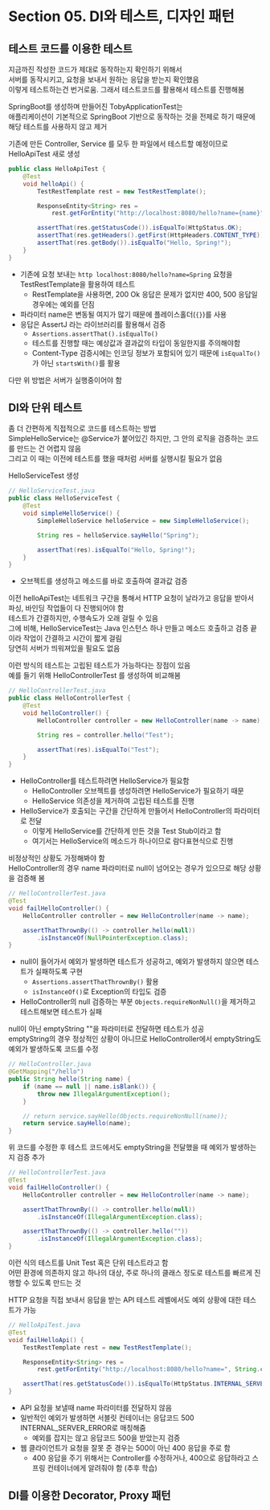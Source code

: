 # Section 05. DI와 테스트, 디자인 패턴

## 테스트 코드를 이용한 테스트

지금까진 작성한 코드가 제대로 동작하는지 확인하기 위해서  
서버를 동작시키고, 요청을 보내서 원하는 응답을 받는지 확인했음  
이렇게 테스트하는건 번거로움. 그래서 테스트코드를 활용해서 테스트를 진행해봄

SpringBoot를 생성하며 만들어진 TobyApplicationTest는  
애플리케이션이 기본적으로 SpringBoot 기반으로 동작하는 것을 전제로 하기 때문에 해당 테스트를 사용하지 않고 제거

기존에 만든 Controller, Service 를 모두 한 파일에서 테스트할 예정이므로 HelloApiTest 새로 생성

```java
public class HelloApiTest {
    @Test
    void helloApi() {
        TestRestTemplate rest = new TestRestTemplate();

        ResponseEntity<String> res =
            rest.getForEntity("http://localhost:8080/hello?name={name}", String.class, "Spring");

        assertThat(res.getStatusCode()).isEqualTo(HttpStatus.OK);
        assertThat(res.getHeaders().getFirst(HttpHeaders.CONTENT_TYPE)).startsWith(MediaType.TEXT_PLAIN_VALUE);
        assertThat(res.getBody()).isEqualTo("Hello, Spring!");
    }
}
```
- 기존에 요청 보내는 `http localhost:8080/hello?name=Spring` 요청을 TestRestTemplate을 활용하여 테스트
  - RestTemplate을 사용하면, 200 Ok 응답은 문제가 없지만 400, 500 응답일 경우에는 예외를 던짐
- 파라미터 name은 변동될 여지가 많기 때문에 플레이스홀더(`{}`)를 사용
- 응답은 AssertJ 라는 라이브러리를 활용해서 검증
  - `Assertions.assertThat().isEqualTo()`
  - 테스트를 진행할 때는 예상값과 결과값의 타입이 동일한지를 주의해야함
  - Content-Type 검증시에는 인코딩 정보가 포함되어 있기 때문에 `isEqualTo()`가 아닌 `startsWith()`를 활용

다만 위 방법은 서버가 실행중이어야 함

## DI와 단위 테스트

좀 더 간편하게 직접적으로 코드를 테스트하는 방법  
SimpleHelloService는 @Service가 붙어있긴 하지만, 그 안의 로직을 검증하는 코드를 만드는 건 어렵지 않음  
그리고 이 때는 이전에 테스트를 했을 때처럼 서버를 실행시킬 필요가 없음

HelloServiceTest 생성

```java
// HelloServiceTest.java
public class HelloServiceTest {
    @Test
    void simpleHelloService() {
        SimpleHelloService helloService = new SimpleHelloService();

        String res = helloService.sayHello("Spring");

        assertThat(res).isEqualTo("Hello, Spring!");
    }
}
```
- 오브젝트를 생성하고 메소드를 바로 호출하여 결과값 검증

이전 helloApiTest는 네트워크 구간을 통해서 HTTP 요청이 날라가고 응답을 받아서 파싱, 바인딩 작업들이 다 진행되어야 함  
테스트가 간결하지만, 수행속도가 오래 걸릴 수 있음  
그에 비해, HelloServiceTest는 Java 인스턴스 하나 만들고 메소드 호출하고 검증 끝이라 작업이 간결하고 시간이 짧게 걸림  
당연히 서버가 띄워져있을 필요도 없음

이런 방식의 테스트는 고립된 테스트가 가능하다는 장점이 있음  
예를 들기 위해 HelloControllerTest 를 생성하여 비교해봄

```java
// HelloControllerTest.java
public class HelloControllerTest {
    @Test
    void helloController() {
        HelloController controller = new HelloController(name -> name);

        String res = controller.hello("Test");

        assertThat(res).isEqualTo("Test");
    }
}
```
- HelloController를 테스트하려면 HelloService가 필요함
  - HelloController 오브젝트를 생성하려면 HelloService가 필요하기 때문
  - HelloService 의존성을 제거하여 고립된 테스트를 진행
- HelloService가 호출되는 구간을 간단하게 만들어서 HelloController의 파라미터로 전달
  - 이렇게 HelloService를 간단하게 만든 것을 Test Stub이라고 함
  - 여기서는 HelloService의 메소드가 하나이므로 람다표현식으로 진행

비정상적인 상황도 가정해봐야 함  
HelloController의 경우 name 파라미터로 null이 넘어오는 경우가 있으므로 해당 상황을 검증해 봄

```java
// HelloControllerTest.java
@Test
void failHelloController() {
    HelloController controller = new HelloController(name -> name);

    assertThatThrownBy(() -> controller.hello(null))
        .isInstanceOf(NullPointerException.class);
}
```
- null이 들어가서 예외가 발생하면 테스트가 성공하고, 예외가 발생하지 않으면 테스트가 실패하도록 구현
  - `Assertions.assertThatThrownBy()` 활용
  - `isInstanceOf()`로 Exception의 타입도 검증
- HelloController의 null 검증하는 부분 `Objects.requireNonNull()`을 제거하고 테스트해보면 테스트가 실패

null이 아닌 emptyString ""을 파라미터로 전달하면 테스트가 성공  
emptyString의 경우 정상적인 상황이 아니므로 HelloController에서 emptyString도 예외가 발생하도록 코드를 수정

```java
// HelloController.java
@GetMapping("/hello")
public String hello(String name) {
    if (name == null || name.isBlank()) {
        throw new IllegalArgumentException();
    }

    // return service.sayHello(Objects.requireNonNull(name));
    return service.sayHello(name);
}
```

위 코드를 수정한 후 테스트 코드에서도 emptyString을 전달했을 때 예외가 발생하는지 검증 추가

```java
// HelloControllerTest.java
@Test
void failHelloController() {
    HelloController controller = new HelloController(name -> name);

    assertThatThrownBy(() -> controller.hello(null))
        .isInstanceOf(IllegalArgumentException.class);

    assertThatThrownBy(() -> controller.hello(""))
        .isInstanceOf(IllegalArgumentException.class);
}
```

이런 식의 테스트를 Unit Test 혹은 단위 테스트라고 함  
어떤 환경에 의존하지 않고 하나의 대상, 주로 하나의 클래스 정도로 테스트를 빠르게 진행할 수 있도록 만드는 것

HTTP 요청을 직접 보내서 응답을 받는 API 테스트 레벨에서도 예외 상황에 대한 테스트가 가능

```java
// HelloApiTest.java
@Test
void failHelloApi() {
    TestRestTemplate rest = new TestRestTemplate();

    ResponseEntity<String> res =
        rest.getForEntity("http://localhost:8080/hello?name=", String.class);

    assertThat(res.getStatusCode()).isEqualTo(HttpStatus.INTERNAL_SERVER_ERROR);
}
```
- API 요청을 보낼때 name 파라미터를 전달하지 않음
- 일반적인 예외가 발생하면 서블릿 컨테이너는 응답코드 500 INTERNAL_SERVER_ERROR로 매칭해줌
  - 예외를 잡지는 않고 응답코드 500을 받았는지 검증
- 웹 클라이언트가 요청을 잘못 준 경우는 500이 아닌 400 응답을 주로 함
  - 400 응답을 주기 위해서는 Controller를 수정하거나, 400으로 응답하라고 스프링 컨테이너에게 알려줘야 함 (추후 학습)

## DI를 이용한 Decorator, Proxy 패턴
